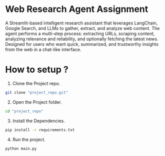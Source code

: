 # Web Research Agent Assignment

A Streamlit-based intelligent research assistant that leverages LangChain, Google Search, and LLMs to gather, extract, and analyze web content.
The agent performs a multi-step process: extracting URLs, scraping content, analyzing relevance and reliability, and optionally fetching the latest news.
Designed for users who want quick, summarized, and trustworthy insights from the web in a chat-like interface.

# How to setup ?

1. Clone the Project repo.

```bash
git clone "project_repo.git"
```

2. Open the Project folder.

```bash
cd "project_repo"
```

3. Install the Dependencies.

```bash
pip install -r requirements.txt
```

4. Run the project.

```bash
python main.py
```
